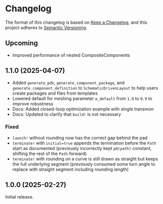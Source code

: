 # Changelog

The format of this changelog is based on
[Keep a Changelog](https://keepachangelog.com/), and this project adheres to
[Semantic Versioning](https://semver.org/).

## Upcoming

  - Improved performance of nested CompositeComponents

## 1.1.0 (2025-04-07)

  - Added `generate_pdk`, `generate_component_package`, and `generate_component_definition` to `SchematicDrivenLayout` to help users create packages and files from templates
  - Lowered default for meshing parameter `α_default` from `1.0` to `0.9` to improve robustness
  - Docs: Added closed-loop optimization example with single transmon
  - Docs: Updated to clarify that `build!` is not necessary

### Fixed

  - `launch!` without rounding now has the correct gap behind the pad
  - `terminate!` with `initial=true` appends the termination before the `Path` start as documented (previously incorrectly kept `p0(path)` constant, shifting the rest of the `Path` forward)
  - `terminate!` with rounding on a curve is still drawn as straight but keeps the full underlying segment (previously consumed some turn angle to replace with straight segment including rounding length)

## 1.0.0 (2025-02-27)

Initial release.
